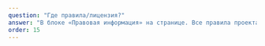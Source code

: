 ```yaml
---
question: "Где правила/лицензия?"
answer: "В блоке «Правовая информация» на странице. Все правила проекта, лицензионное соглашение и юридическая информация доступны в специальном разделе сайта."
order: 15
---
```

